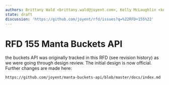 ```yaml
---
authors: Brittany Wald <brittany.wald@joyent.com>, Kelly McLaughlin <kelly.mclaughlin@joyent.com>, Dave Eddy <dave.eddy@joyent.com>
state: draft
discussion: 'https://github.com/joyent/rfd/issues?q=%22RFD+155%22'
---
```

<!--
    This Source Code Form is subject to the terms of the Mozilla Public
    License, v. 2.0. If a copy of the MPL was not distributed with this
    file, You can obtain one at http://mozilla.org/MPL/2.0/.
-->

<!--
    Copyright 2019 Joyent, Inc
-->

# RFD 155 Manta Buckets API

the buckets API was originally tracked in this RFD (see revision history) as we
were going through design review. The initial design is now official. Further
changes are made here:

    https://github.com/joyent/manta-buckets-api/blob/master/docs/index.md
